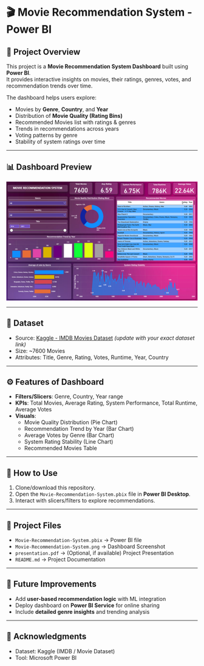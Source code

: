 # 🎬 Movie Recommendation System - Power BI

## 📌 Project Overview
This project is a **Movie Recommendation System Dashboard** built using **Power BI**.  
It provides interactive insights on movies, their ratings, genres, votes, and recommendation trends over time.  

The dashboard helps users explore:  
- Movies by **Genre**, **Country**, and **Year**  
- Distribution of **Movie Quality (Rating Bins)**  
- Recommended Movies list with ratings & genres  
- Trends in recommendations across years  
- Voting patterns by genre  
- Stability of system ratings over time  

---

## 📊 Dashboard Preview
![Dashboard Preview](./Movie-Recommendation-System.png)

---

## 📂 Dataset
- Source: [Kaggle - IMDB Movies Dataset](https://www.kaggle.com/) *(update with your exact dataset link)*  
- Size: ~7600 Movies  
- Attributes: Title, Genre, Rating, Votes, Runtime, Year, Country  

---

## ⚙️ Features of Dashboard
- **Filters/Slicers**: Genre, Country, Year range  
- **KPIs**: Total Movies, Average Rating, System Performance, Total Runtime, Average Votes  
- **Visuals**:
  - Movie Quality Distribution (Pie Chart)  
  - Recommendation Trend by Year (Bar Chart)  
  - Average Votes by Genre (Bar Chart)  
  - System Rating Stability (Line Chart)  
  - Recommended Movies Table  

---

## 🚀 How to Use
1. Clone/download this repository.  
2. Open the `Movie-Recommendation-System.pbix` file in **Power BI Desktop**.  
3. Interact with slicers/filters to explore recommendations.  

---

## 📑 Project Files
- `Movie-Recommendation-System.pbix` → Power BI file  
- `Movie-Recommendation-System.png` → Dashboard Screenshot  
- `presentation.pdf` → (Optional, if available) Project Presentation  
- `README.md` → Project Documentation  

---

## 📌 Future Improvements
- Add **user-based recommendation logic** with ML integration  
- Deploy dashboard on **Power BI Service** for online sharing  
- Include **detailed genre insights** and trending analysis  

---

## 🙌 Acknowledgments
- Dataset: Kaggle (IMDB / Movie Dataset)  
- Tool: Microsoft Power BI  
